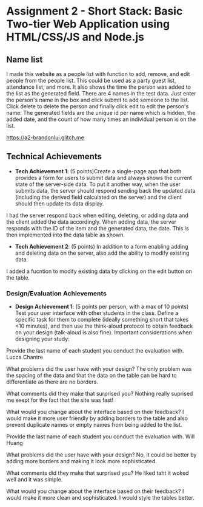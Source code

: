 Assignment 2 - Short Stack: Basic Two-tier Web Application using HTML/CSS/JS and Node.js  
===

## Name list
I made this website as a people list with function to add, remove, and edit people from the people list. This could be used as a party guest list, attendance list, and more. It also shows the time the person was added to the list as the generated field. There are 4 names in the test data. Just enter the person's name in the box and click submit to add someone to the list. Click delete to delete the person and finally click edit to edit the person's name. The generated fields are the unique id per name which is hidden, the added date, and the count of how many times an individual person is on the list. 

https://a2-brandonlui.glitch.me

## Technical Achievements
- **Tech Achievement 1**: (5 points)Create a single-page app that both provides a form for users to submit data and always shows the current state of the server-side data. To put it another way, when the user submits data, the server should respond sending back the updated data (including the derived field calculated on the server) and the client should then update its data display.

I had the server respond back when editing, deleting, or adding data and the client added the data accordingly. When adding data, the server responds with the ID of the item and the generated data, the date. This is then implemented into the data table as shown. 

- **Tech Achievement 2**: (5 points) In addition to a form enabling adding and deleting data on the server, also add the ability to modify existing data.

I added a fucntion to modify existing data by clicking on the edit button on the table. 

### Design/Evaluation Achievements
- **Design Achievement 1**:  (5 points per person, with a max of 10 points) Test your user interface with other students in the class. Define a specific task for them to complete (ideally something short that takes <10 minutes), and then use the think-aloud protocol to obtain feedback on your design (talk-aloud is also fine). Important considerations when designing your study:

Provide the last name of each student you conduct the evaluation with. 
Lucca Chantre 

What problems did the user have with your design?
The only problem was the spacing of the data and that the data on the table can be hard to differentiate as there are no borders. 

What comments did they make that surprised you?
Nothing really suprised me exept for the fact that the site was fast!

What would you change about the interface based on their feedback?
I would make it more user friendly by adding borders to the table and also prevent duplicate names or empty names from being added to the list. 




Provide the last name of each student you conduct the evaluation with. 
Will Huang

What problems did the user have with your design?
No, it could be better by adding more borders and making it look more sophisticated. 

What comments did they make that surprised you?
He liked taht it woked well and it was simple.

What would you change about the interface based on their feedback?
I would make it more clean and sophisticated. I would style the tables better. 


